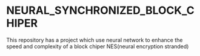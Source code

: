 # NEURAL_SYNCHRONIZED_BLOCK_CHIPER
This repository has a project which use neural network to enhance the speed and complexity of a block chiper NES(neural encryption stranded)

